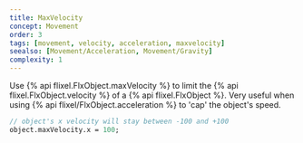 ```yaml
---
title: MaxVelocity
concept: Movement
order: 3
tags: [movement, velocity, acceleration, maxvelocity]
seealso: [Movement/Acceleration, Movement/Gravity]
complexity: 1
---
```

Use {% api flixel.FlxObject.maxVelocity %} to limit the {% api flixel.FlxObject.velocity %} of a {% api flixel.FlxObject %}. Very useful when using {% api flixel/FlxObject.acceleration %} to 'cap' the object's speed.

```haxe
// object's x velocity will stay between -100 and +100
object.maxVelocity.x = 100;
```
